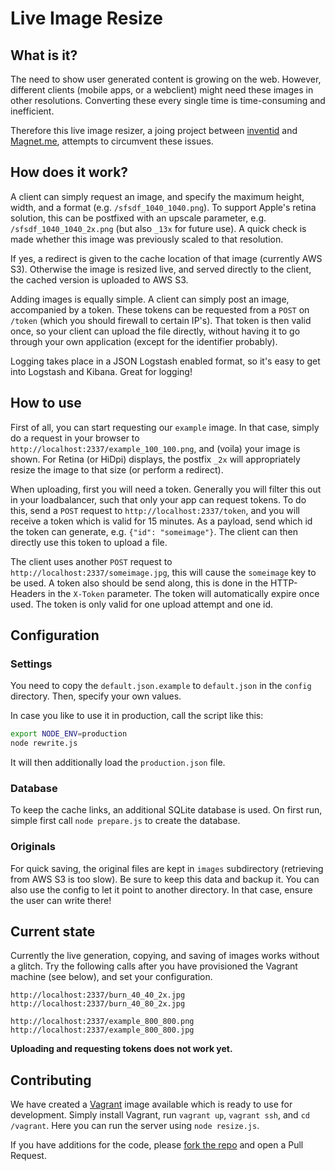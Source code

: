 # Live Image Resize

## What is it?

The need to show user generated content is growing on the web.
However, different clients (mobile apps, or a webclient) might need these images in other resolutions.
Converting these every single time is time-consuming and inefficient.

Therefore this live image resizer, a joing project between [inventid](https://www.inventid.nl) and [Magnet.me](https://magnet.me), attempts to circumvent these issues.

## How does it work?

A client can simply request an image, and specify the maximum height, width, and a format (e.g. `/sfsdf_1040_1040.png`).
To support Apple's retina solution, this can be postfixed with an upscale parameter, e.g. `/sfsdf_1040_1040_2x.png` (but also `_13x` for future use).
A quick check is made whether this image was previously scaled to that resolution.

If yes, a redirect is given to the cache location of that image (currently AWS S3).
Otherwise the image is resized live, and served directly to the client, the cached version is uploaded to AWS S3.

Adding images is equally simple.
A client can simply post an image, accompanied by a token.
These tokens can be requested from a `POST` on `/token` (which you should firewall to certain IP's).
That token is then valid once, so your client can upload the file directly, without having it to go through your own application (except for the identifier probably).

Logging takes place in a JSON Logstash enabled format, so it's easy to get into Logstash and Kibana. Great for logging!

## How to use

First of all, you can start requesting our `example` image.
In that case, simply do a request in your browser to `http://localhost:2337/example_100_100.png`, and (voila) your image is shown.
For Retina (or HiDpi) displays, the postfix `_2x` will appropriately resize the image to that size (or perform a redirect).

When uploading, first you will need a token.
Generally you will filter this out in your loadbalancer, such that only your app can request tokens.
To do this, send a `POST` request to `http://localhost:2337/token`, and you will receive a token which is valid for 15 minutes.
As a payload, send which id the token can generate, e.g. `{"id": "someimage"}`.
The client can then directly use this token to upload a file.

The client uses another `POST` request to `http://localhost:2337/someimage.jpg`, this will cause the `someimage` key to be used.
A token also should be send along, this is done in the HTTP-Headers in the `X-Token` parameter.
The token will automatically expire once used.
The token is only valid for one upload attempt and one id.

## Configuration

### Settings

You need to copy the `default.json.example` to `default.json` in the `config` directory.
Then, specify your own values.

In case you like to use it in production, call the script like this:

````bash
export NODE_ENV=production
node rewrite.js
````

It will then additionally load the `production.json` file.

### Database

To keep the cache links, an additional SQLite database is used.
On first run, simple first call `node prepare.js` to create the database.

### Originals

For quick saving, the original files are kept in `images` subdirectory (retrieving from AWS S3 is too slow).
Be sure to keep this data and backup it.
You can also use the config to let it point to another directory.
In that case, ensure the user can write there!

## Current state

Currently the live generation, copying, and saving of images works without a glitch.
Try the following calls after you have provisioned the Vagrant machine (see below), and set your configuration.

````
http://localhost:2337/burn_40_40_2x.jpg
http://localhost:2337/burn_40_80_2x.jpg

http://localhost:2337/example_800_800.png
http://localhost:2337/example_800_800.jpg
````

__Uploading and requesting tokens does not work yet.__

## Contributing

We have created a [Vagrant](http://vagrantup.com) image available which is ready to use for development.
Simply install Vagrant, run `vagrant up`, `vagrant ssh`, and `cd /vagrant`.
Here you can run the server using `node resize.js`.

If you have additions for the code, please [fork the repo](https://github.com/inventid/live-image-resize/fork) and open a Pull Request.
